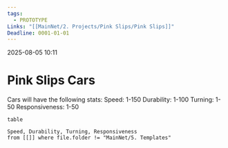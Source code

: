```yaml
---
tags:
  - PROTOTYPE
Links: "[[MainNet/2. Projects/Pink Slips/Pink Slips]]"
Deadline: 0001-01-01
---
```

2025-08-05 10:11
# Pink Slips Cars
Cars will have the following stats:
Speed: 1-150
Durability: 1-100
Turning: 1-50
Responsiveness: 1-50
```dataview
table

Speed, Durability, Turning, Responsiveness
from [[]] where file.folder != "MainNet/5. Templates"
```

